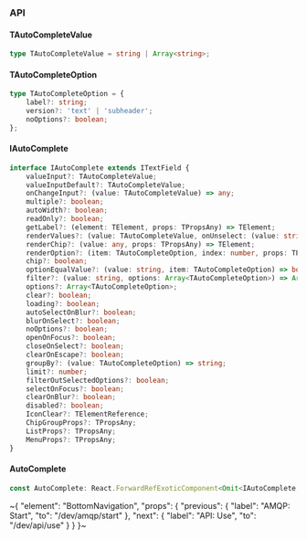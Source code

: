 

### API

#### TAutoCompleteValue

```ts
type TAutoCompleteValue = string | Array<string>;
```

#### TAutoCompleteOption

```ts
type TAutoCompleteOption = {
    label?: string;
    version?: 'text' | 'subheader';
    noOptions?: boolean;
};
```

#### IAutoComplete

```ts
interface IAutoComplete extends ITextField {
    valueInput?: TAutoCompleteValue;
    valueInputDefault?: TAutoCompleteValue;
    onChangeInput?: (value: TAutoCompleteValue) => any;
    multiple?: boolean;
    autoWidth?: boolean;
    readOnly?: boolean;
    getLabel?: (element: TElement, props: TPropsAny) => TElement;
    renderValues?: (value: TAutoCompleteValue, onUnselect: (value: string) => any) => TElement;
    renderChip?: (value: any, props: TPropsAny) => TElement;
    renderOption?: (item: TAutoCompleteOption, index: number, props: TPropsAny) => TElement;
    chip?: boolean;
    optionEqualValue?: (value: string, item: TAutoCompleteOption) => boolean;
    filter?: (value: string, options: Array<TAutoCompleteOption>) => Array<TAutoCompleteOption>;
    options?: Array<TAutoCompleteOption>;
    clear?: boolean;
    loading?: boolean;
    autoSelectOnBlur?: boolean;
    blurOnSelect?: boolean;
    noOptions?: boolean;
    openOnFocus?: boolean;
    closeOnSelect?: boolean;
    clearOnEscape?: boolean;
    groupBy?: (value: TAutoCompleteOption) => string;
    limit?: number;
    filterOutSelectedOptions?: boolean;
    selectOnFocus?: boolean;
    clearOnBlur?: boolean;
    disabled?: boolean;
    IconClear?: TElementReference;
    ChipGroupProps?: TPropsAny;
    ListProps?: TPropsAny;
    MenuProps?: TPropsAny;
}
```

#### AutoComplete

```ts
const AutoComplete: React.ForwardRefExoticComponent<Omit<IAutoComplete, "ref"> & React.RefAttributes<unknown>>;
```

~{
  "element": "BottomNavigation",
  "props": {
    "previous": {
      "label": "AMQP: Start",
      "to": "/dev/amqp/start"
    },
    "next": {
      "label": "API: Use",
      "to": "/dev/api/use"
    }
  }
}~
